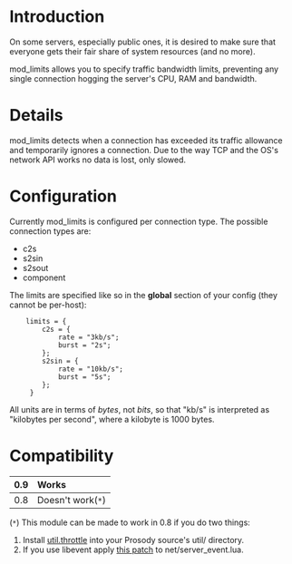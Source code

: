 # Introduction #

On some servers, especially public ones, it is desired to make sure that everyone gets their fair share of system resources (and no more).

mod\_limits allows you to specify traffic bandwidth limits, preventing any single connection hogging the server's CPU, RAM and bandwidth.

# Details #

mod\_limits detects when a connection has exceeded its traffic allowance and temporarily ignores a connection. Due to the way TCP and the OS's network API works no data is lost, only slowed.

# Configuration #
Currently mod\_limits is configured per connection type. The possible connection types are:

  * c2s
  * s2sin
  * s2sout
  * component

The limits are specified like so in the **global** section of your config (they cannot be per-host):

```
    limits = {
        c2s = {
            rate = "3kb/s";
            burst = "2s";
        };
        s2sin = {
            rate = "10kb/s";
            burst = "5s";
        };
     }
```

All units are in terms of _bytes_, not _bits_, so that "kb/s" is interpreted as "kilobytes per second", where a kilobyte is 1000 bytes.

# Compatibility #
| 0.9 | Works |
|:----|:------|
| 0.8 | Doesn't work(`*`) |

(`*`) This module can be made to work in 0.8 if you do two things:

  1. Install [util.throttle](http://hg.prosody.im/0.9/raw-file/d46948d3018a/util/throttle.lua) into your Prosody source's util/ directory.
  1. If you use libevent apply [this patch](http://prosody.im/patches/prosody08-mod-limits-fix.patch) to net/server\_event.lua.
